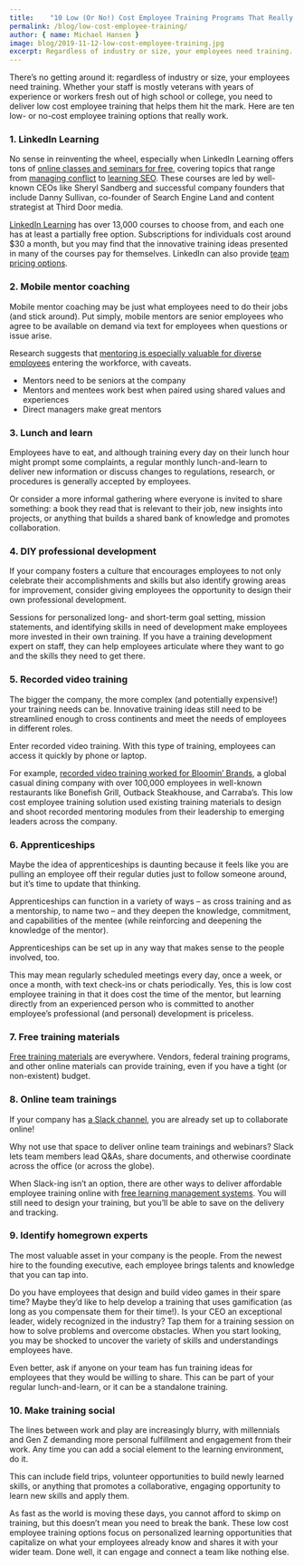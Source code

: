 ```yaml
---
title:    "10 Low (Or No!) Cost Employee Training Programs That Really Work"
permalink: /blog/low-cost-employee-training/
author: { name: Michael Hansen }
image: blog/2019-11-12-low-cost-employee-training.jpg
excerpt: Regardless of industry or size, your employees need training. Here are ten low- or no-cost employee training options that really work.
---
```


There’s no getting around it: regardless of industry or size, your employees need training. Whether your staff is mostly veterans with years of experience or workers fresh out of high school or college, you need to deliver low cost employee training that helps them hit the mark. Here are ten low- or no-cost employee training options that really work.
### 1. LinkedIn Learning 
No sense in reinventing the wheel, especially when LinkedIn Learning offers tons of [online classes and seminars for free](https://learning.linkedin.com/blog/education/10-free-linkedin-learning-courses-that-ll-make-you-a-better-prof), covering topics that range from [managing conflict](https://www.linkedin.com/learning/fred-kofman-on-managing-conflict/listening-in-a-disarming-way) to [learning SEO](https://www.linkedin.com/learning/danny-sullivan-on-seo/welcome-and-introduction). These courses are led by well-known CEOs like Sheryl Sandberg and successful company founders that include Danny Sullivan, co-founder of Search Engine Land and content strategist at Third Door media. 

[LinkedIn Learning](https://www.linkedin.com/learning/me) has over 13,000 courses to choose from, and each one has at least a partially free option. Subscriptions for individuals cost around $30 a month, but you may find that the innovative training ideas presented in many of the courses pay for themselves. LinkedIn can also provide [team pricing options](https://www.linkedin.com/learning/subscription/products).

### 2. Mobile mentor coaching 

Mobile mentor coaching may be just what employees need to do their jobs (and stick around). Put simply, mobile mentors are senior employees who agree to be available on demand via text for employees when questions or issue arise. 

Research suggests that [mentoring is especially valuable for diverse employees](http://www.cpahq.org/cpahq/cpadocs/CWP%20Session%201%20Mentoring%20to%20Retain%20and%20Promote%20Employees.pdf) entering the workforce, with caveats. 

* Mentors need to be seniors at the company
* Mentors and mentees work best when paired using shared values and experiences
* Direct managers make great mentors

### 3. Lunch and learn

Employees have to eat, and although training every day on their lunch hour might prompt some complaints, a regular monthly lunch-and-learn to deliver new information or discuss changes to regulations, research, or procedures is generally accepted by employees. 

Or consider a more informal gathering where everyone is invited to share something: a book they read that is relevant to their job, new insights into projects, or anything that builds a shared bank of knowledge and promotes collaboration.

### 4. DIY professional development

If your company fosters a culture that encourages employees to not only celebrate their accomplishments and skills but also identify growing areas for improvement, consider giving employees the opportunity to design their own professional development.

Sessions for personalized long- and short-term goal setting, mission statements, and identifying skills in need of development make employees more invested in their own training. If you have a training development expert on staff, they can help employees articulate where they want to go and the skills they need to get there.

### 5. Recorded video training 

The bigger the company, the more complex (and potentially expensive!) your training needs can be. Innovative training ideas still need to be streamlined enough to cross continents and meet the needs of employees in different roles. 

Enter recorded video training. With this type of training, employees can access it quickly by phone or laptop.  

For example, [recorded video training worked for Bloomin’ Brands](/story/bloomin/), a global casual dining company with over 100,000 employees in well-known restaurants like Bonefish Grill, Outback Steakhouse, and Carraba’s. This low cost employee training solution used existing training materials to design and shoot recorded mentoring modules from their leadership to emerging leaders across the company. 

### 6. Apprenticeships 

Maybe the idea of apprenticeships is daunting because it feels like you are pulling an employee off their regular duties just to follow someone around, but it’s time to update that thinking. 

Apprenticeships can function in a variety of ways – as cross training and as a mentorship, to name two – and they deepen the knowledge, commitment, and capabilities of the mentee (while reinforcing and deepening the knowledge of the mentor). 

Apprenticeships can be set up in any way that makes sense to the people involved, too. 

This may mean regularly scheduled meetings every day, once a week, or once a month, with text check-ins or chats periodically. Yes, this is low cost employee training in that it does cost the time of the mentor, but learning directly from an experienced person who is committed to another employee’s professional (and personal) development is priceless.

### 7. Free training materials 

[Free training materials](https://www.opm.gov/WIKI/training/Low-Cost-Training-Options/Print.aspx) are everywhere. Vendors, federal training programs, and other online materials can provide training, even if you have a tight (or non-existent) budget. 

### 8. Online team trainings 

If your company has [a Slack channel](https://slack.com/), you are already set up to collaborate online!

Why not use that space to deliver online team trainings and webinars? Slack lets team members lead Q&As, share documents, and otherwise coordinate across the office (or across the globe).

When Slack-ing isn’t an option, there are other ways to deliver affordable employee training online with [free learning management systems](https://blog.capterra.com/top-8-freeopen-source-lmss/). You will still need to design your training, but you’ll be able to save on the delivery and tracking.

### 9. Identify homegrown experts

The most valuable asset in your company is the people. From the newest hire to the founding executive, each employee brings talents and knowledge that you can tap into. 

Do you have employees that design and build video games in their spare time? Maybe they’d like to help develop a training that uses gamification (as long as you compensate them for their time!). Is your CEO an exceptional leader, widely recognized in the industry? Tap them for a training session on how to solve problems and overcome obstacles. When you start looking, you may be shocked to uncover the variety of skills and understandings employees have. 

Even better, ask if anyone on your team has fun training ideas for employees that they would be willing to share. This can be part of your regular lunch-and-learn, or it can be a standalone training.

### 10. Make training social

The lines between work and play are increasingly blurry, with millennials and Gen Z demanding more personal fulfillment and engagement from their work.  Any time you can add a social element to the learning environment, do it. 

This can include field trips, volunteer opportunities to build newly learned skills, or anything that promotes a collaborative, engaging opportunity to learn new skills and apply them.

As fast as the world is moving these days, you cannot afford to skimp on training, but this doesn’t mean you need to break the bank. These low cost employee training options focus on personalized learning opportunities that capitalize on what your employees already know and shares it with your wider team. Done well, it can engage and connect a team like nothing else. 
